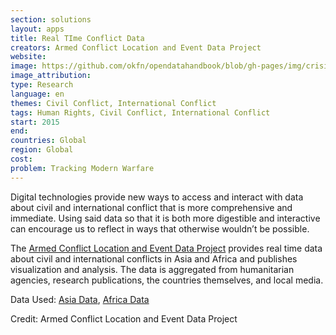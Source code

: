 ```yaml
---
section: solutions
layout: apps
title: Real TIme Conflict Data 
creators: Armed Conflict Location and Event Data Project 
website: 
image: https://github.com/okfn/opendatahandbook/blob/gh-pages/img/crisis.jpg?raw=true 
image_attribution:
type: Research 
language: en
themes: Civil Conflict, International Conflict
tags: Human Rights, Civil Conflict, International Conflict
start: 2015
end: 
countries: Global
region: Global
cost: 
problem: Tracking Modern Warfare
---
```

Digital technologies provide new ways to access and interact with data about civil and international conflict that is more comprehensive and immediate. Using said data so that it is both more digestible and interactive can encourage us to reflect in ways that otherwise wouldn’t be possible. 

The [Armed Conflict Location and Event Data Project](http://www.acleddata.com/data/) provides real time data about civil and international conflicts in Asia and Africa and publishes visualization and analysis. The data is aggregated from humanitarian agencies, research publications, the countries themselves, and local media.

Data Used: [Asia Data](http://www.acleddata.com/asia-data/), [Africa Data](http://www.acleddata.com/data/)

Credit: Armed Conflict Location and Event Data Project
